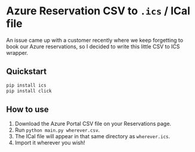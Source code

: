 Azure Reservation CSV to `.ics` / ICal file
==================================

An issue came up with a customer recently where we keep forgetting
to book our Azure reservations, so I decided to write this little
CSV to ICS wrapper.

## Quickstart

```bash
pip install ics
pip install click
```

## How to use

1. Download the Azure Portal CSV file on your Reservations page.
2. Run `python main.py wherever.csv`.
3. The ICal file will appear in that same directory as `wherever.ics`.
4. Import it wherever you wish!

